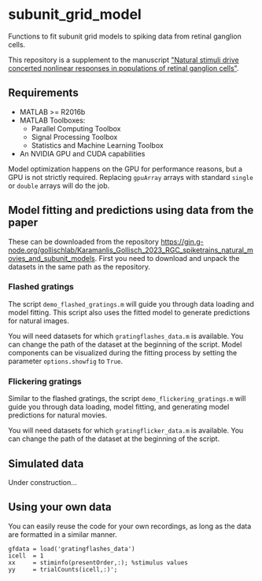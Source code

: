 # subunit_grid_model
Functions to fit subunit grid models to spiking data from retinal ganglion cells. 

This repository is a supplement to the manuscript ["Natural stimuli drive concerted nonlinear responses in populations of retinal ganglion cells"](https://www.biorxiv.org/content/10.1101/2023.01.10.523412v1?rss=1).

## Requirements

- MATLAB >= R2016b
- MATLAB Toolboxes:
    - Parallel Computing Toolbox
    - Signal Processing Toolbox
    - Statistics and Machine Learning Toolbox
- An NVIDIA GPU and CUDA capabilities

Model optimization happens on the GPU for performance reasons, but a GPU is not strictly required. Replacing `gpuArray` arrays with standard `single` or `double` arrays will do the job.

## Model fitting and predictions using data from the paper

These can be downloaded from the repository https://gin.g-node.org/gollischlab/Karamanlis_Gollisch_2023_RGC_spiketrains_natural_movies_and_subunit_models. First you need to download and unpack the datasets in the same path as the repository.

### Flashed gratings
The script `demo_flashed_gratings.m` will guide you through data loading and model fitting. This script also uses the fitted model to generate predictions for natural images. 

You will need datasets for which `gratingflashes_data.m` is available. You can change the path of the dataset at the beginning of the script. Model components can be visualized during the fitting process by setting the parameter `options.showfig` to `True`.

### Flickering gratings
Similar to the flashed gratings, the script `demo_flickering_gratings.m` will guide you through data loading, model fitting, and generating model predictions for natural movies. 

You will need datasets for which `gratingflicker_data.m` is available. You can change the path of the dataset at the beginning of the script.

## Simulated data
Under construction...

## Using your own data
You can easily reuse the code for your own recordings, as long as the data are formatted in a similar manner. 
```
gfdata = load('gratingflashes_data')
icell  = 1 
xx     = stiminfo(presentOrder,:); %stimulus values
yy     = trialCounts(icell,:)';

```

